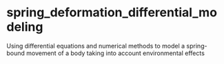 # spring_deformation_differential_modeling
Using differential equations and numerical methods to model a spring-bound movement of a body taking into account environmental effects
